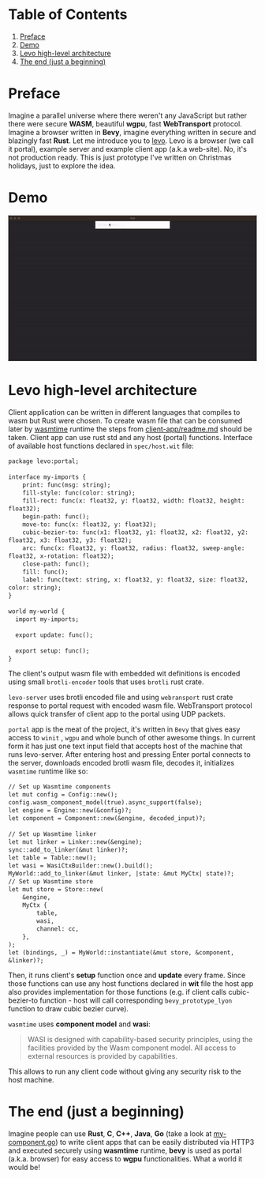 
# Table of Contents

1.  [Preface](#org39dfa90)
2.  [Demo](#org7ab601d)
3.  [Levo high-level architecture](#org8dd0383)
4.  [The end (just a beginning)](#orga949746)



<a id="org39dfa90"></a>

# Preface

Imagine a parallel universe where there weren't any JavaScript but rather there were secure **WASM**, beautiful **wgpu**, fast ****WebTransport**** protocol.
Imagine a browser written in ****Bevy****, imagine everything written in secure and blazingly fast ****Rust****. Let me introduce you to [levo](https://github.com/velostudio/levo). Levo is a browser (we call it portal), example server and example client app (a.k.a web-site). No, it's not production ready.
This is just prototype I've written on Christmas holidays, just to explore the idea.


<a id="org7ab601d"></a>

# Demo

![img](./levo.gif)


<a id="org8dd0383"></a>

# Levo high-level architecture

Client application can be written in different languages that compiles to wasm but Rust were chosen. To create wasm file that can be consumed later by [wasmtime](https://github.com/bytecodealliance/wasmtime) runtime the steps from [client-app/readme.md](https://github.com/velostudio/levo/blob/main/client-app/readme.md) should be taken. Client app can use rust std and any host (portal) functions. Interface of available host functions declared in `spec/host.wit` file:

    package levo:portal;
    
    interface my-imports {
        print: func(msg: string);
        fill-style: func(color: string);
        fill-rect: func(x: float32, y: float32, width: float32, height: float32);
        begin-path: func();
        move-to: func(x: float32, y: float32);
        cubic-bezier-to: func(x1: float32, y1: float32, x2: float32, y2: float32, x3: float32, y3: float32);
        arc: func(x: float32, y: float32, radius: float32, sweep-angle: float32, x-rotation: float32);
        close-path: func();
        fill: func();
        label: func(text: string, x: float32, y: float32, size: float32, color: string);
    }
    
    world my-world {
      import my-imports;
    
      export update: func();
    
      export setup: func();
    }

The client's output wasm file with embedded wit definitions is encoded using small `brotli-encoder` tools that uses `brotli` rust crate.

`levo-server` uses brotli encoded file and using `webransport` rust crate response to portal request with encoded wasm file. WebTransport protocol allows quick transfer of client app to the portal using UDP packets.

`portal` app is the meat of the project, it's written in `Bevy` that gives easy access to `winit` , `wgpu` and whole bunch of other awesome things. In current form it has just one text input field that accepts <span class="underline">host</span> of the machine that runs levo-server. After entering <span class="underline">host</span> and pressing Enter portal connects to the server, downloads encoded brotli wasm file, decodes it, initializes `wasmtime` runtime like so:

    // Set up Wasmtime components
    let mut config = Config::new();
    config.wasm_component_model(true).async_support(false);
    let engine = Engine::new(&config)?;
    let component = Component::new(&engine, decoded_input)?;
    
    // Set up Wasmtime linker
    let mut linker = Linker::new(&engine);
    sync::add_to_linker(&mut linker)?;
    let table = Table::new();
    let wasi = WasiCtxBuilder::new().build();
    MyWorld::add_to_linker(&mut linker, |state: &mut MyCtx| state)?;
    // Set up Wasmtime store
    let mut store = Store::new(
        &engine,
        MyCtx {
            table,
            wasi,
            channel: cc,
        },
    );
    let (bindings, _) = MyWorld::instantiate(&mut store, &component, &linker)?;

Then, it runs client's ****setup**** function once and ****update**** every frame. Since those functions can use any host functions declared in ****wit**** file the host app also provides implementation for those functions (e.g. if client calls <span class="underline">cubic-bezier-to</span> function - host will call corresponding `bevy_prototype_lyon` function to draw cubic bezier curve).

`wasmtime` uses ****component model**** and ****wasi****:

> WASI is designed with capability-based security principles, using the facilities provided by the Wasm component model. All access to external resources is provided by capabilities.

This allows to run any client code without giving any security risk to the host machine.


<a id="orga949746"></a>

# The end (just a beginning)

Imagine people can use **Rust**, **C**, **C++**, **Java**, **Go** (take a look at [my-component.go](https://github.com/velostudio/levo/blob/main/go-client-app/my-component.go)) to write client apps that can be easily distributed via HTTP3 and executed securely using **wasmtime** runtime, **bevy** is used as portal (a.k.a. browser) for easy access to **wgpu** functionalities. What a world it would be!

